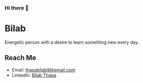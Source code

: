 ### Hi there 👋


# Bilab

Energetic person with a desire to learn something new every day.

## Reach Me

- Email: thapabilab9@gmail.com
- LinkedIn: [Bilab Thapa](https://www.linkedin.com/in/bilab-thapa/)



<!---
# - 🔭 I’m currently working on ...
# - 🌱 I’m currently learning ...
# - 👯 I’m looking to collaborate on ...
# - 🤔 I’m looking for help with ...
# - 💬 Ask me about ...
# - 📫 How to reach me: ...
# - 😄 Pronouns: ...
# - ⚡ Fun fact: ...
-->

